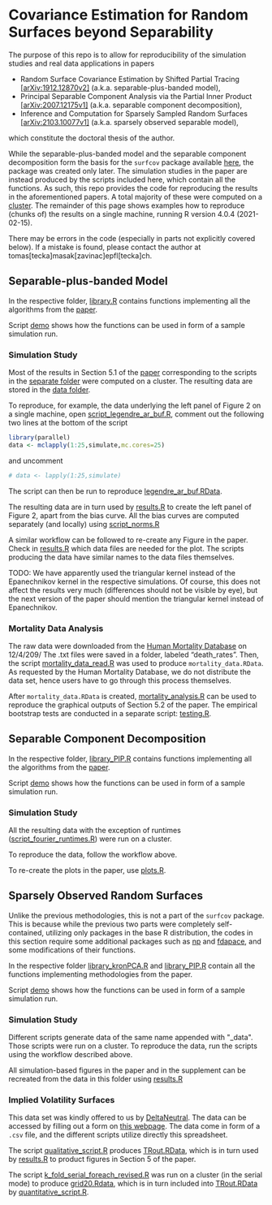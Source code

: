 
<!-- README.md is generated from README.Rmd. Please edit that file -->

# Covariance Estimation for Random Surfaces beyond Separability

<!-- badges: start -->
<!-- badges: end -->

The purpose of this repo is to allow for reproducibility of the
simulation studies and real data applications in papers

-   Random Surface Covariance Estimation by Shifted Partial Tracing
    [\[arXiv:1912.12870v2\]](https://arxiv.org/abs/1912.12870) (a.k.a.
    separable-plus-banded model),
-   Principal Separable Component Analysis via the Partial Inner Product
    [\[arXiv:2007.12175v1\]](https://arxiv.org/abs/2007.12175) (a.k.a.
    separable component decomposition),
-   Inference and Computation for Sparsely Sampled Random Surfaces
    [\[arXiv:2103.10077v1\]](https://arxiv.org/abs/2103.10077) (a.k.a.
    sparsely observed separable model),

which constitute the doctoral thesis of the author.

While the separable-plus-banded model and the separable component
decomposition form the basis for the `surfcov` package available
[here](https://github.com/TMasak/surfcov), the package was created only
later. The simulation studies in the paper are instead produced by the
scripts included here, which contain all the functions. As such, this
repo provides the code for reproducing the results in the aforementioned
papers. A total majority of these were computed on a
[cluster](https://www.epfl.ch/research/facilities/scitas/). The
remainder of this page shows examples how to reproduce (chunks of) the
results on a single machine, running R version 4.0.4 (2021-02-15).

There may be errors in the code (especially in parts not explicitly
covered below). If a mistake is found, please contact the author at
tomas\[tecka\]masak\[zavinac\]epfl\[tecka\]ch.

## Separable-plus-banded Model

In the respective folder,
[library.R](separable_plus_banded_model/library.R) contains functions
implementing all the algorithms from the
[paper](https://arxiv.org/abs/1912.12870).

Script [demo](separable_plus_banded_model/demo.R) shows how the
functions can be used in form of a sample simulation run.

### Simulation Study

Most of the results in Section 5.1 of the
[paper](https://arxiv.org/abs/1912.12870) corresponding to the scripts
in the [separate folder](separable_plus_banded_model/scripts) were
computed on a cluster. The resulting data are stored in the [data
folder](separable_plus_banded_model/data).

To reproduce, for example, the data underlying the left panel of Figure
2 on a single machine, open
[script\_legendre\_ar\_buf.R](separable_plus_banded_model/scripts/script_legendre_ar_buf.R),
comment out the following two lines at the bottom of the script

``` r
library(parallel)
data <- mclapply(1:25,simulate,mc.cores=25)
```

and uncomment

``` r
# data <- lapply(1:25,simulate)
```

The script can then be run to reproduce
[legendre\_ar\_buf.RData](separable_plus_banded_model/data/legendre_ar_buf.RData).

The resulting data are in turn used by
[results.R](separable_plus_banded_model/results.R) to create the left
panel of Figure 2, apart from the bias curve. All the bias curves are
computed separately (and locally) using
[script\_norms.R](separable_plus_banded_model/script_norms.R)

A similar workflow can be followed to re-create any Figure in the paper.
Check in [results.R](separable_plus_banded_model/results.R) which data
files are needed for the plot. The scripts producing the data have
similar names to the data files themselves.

TODO: We have apparently used the triangular kernel instead of the
Epanechnikov kernel in the respective simulations. Of course, this does
not affect the results very much (differences should not be visible by
eye), but the next version of the paper should mention the triangular
kernel instead of Epanechnikov.

### Mortality Data Analysis

The raw data were downloaded from the [Human Mortality
Database](https://www.mortality.org/) on 12/4/209/ The .txt files were
saved in a folder, labeled “death\_rates”. Then, the script
[mortality\_data\_read.R](separable_plus_banded_model/mortality_data_read.R)
was used to produce `mortality_data.RData`. As requested by the Human
Mortality Database, we do not distribute the data set, hence users have
to go through this process themselves.

After `mortality_data.RData` is created,
[mortality\_analysis.R](separable_plus_banded_model/mortality_analysis.R)
can be used to reproduce the graphical outputs of Section 5.2 of the
paper. The empirical bootstrap tests are conducted in a separate script:
[testing.R](separable_plus_banded_model/testing.R).

## Separable Component Decomposition

In the respective folder,
[library\_PIP.R](separable_component_decomposition/library_PIP.R)
contains functions implementing all the algorithms from the
[paper](https://arxiv.org/abs/2007.12175).

Script [demo](separable_plus_banded_model/demo.R) shows how the
functions can be used in form of a sample simulation run.

### Simulation Study

All the resulting data with the exception of runtimes
([script\_fourier\_runtimes.R](separable_component_decomposition/script_fourier_times.R))
were run on a cluster.

To reproduce the data, follow the workflow above.

To re-create the plots in the paper, use
[plots.R](separable_component_decomposition/plots.R).

## Sparsely Observed Random Surfaces

Unlike the previous methodologies, this is not a part of the `surfcov`
package. This is because while the previous two parts were completely
self-contained, utilizing only packages in the base R distribution, the
codes in this section require some additional packages such as
[np](https://cran.r-project.org/web/packages/fdapace/index.html) and
[fdapace](https://cran.r-project.org/web/packages/np/index.html), and
some modifications of their functions.

In the respective folder
[library\_kronPCA.R](sparsely_observed_random_surfaces/library_kronPCA.R)
and [library\_PIP.R](sparsely_observed_random_surfaces/library_smooth.R)
contain all the functions implementing methodologies from the paper.

Script [demo](sparsely_observed_random_surfaces/demo.R) shows how the
functions can be used in form of a sample simulation run.

### Simulation Study

Different scripts generate data of the same name appended with "\_data".
Those scripts were run on a cluster. To reproduce the data, run the
scripts using the workflow described above.

All simulation-based figures in the paper and in the supplement can be
recreated from the data in this folder using
[results.R](sparsely_observed_random_surfaces/results.R)

### Implied Volatility Surfaces

This data set was kindly offered to us by
[DeltaNeutral](http://www.deltaneutral.com/). The data can be accessed
by filling out a form on [this
webpage](https://www.historicaloptiondata.com/content/free-data). The
data come in form of a `.csv` file, and the different scripts utilize
directly this spreadsheet.

The script
[qualitative\_script.R](sparsely_observed_random_surfaces/implied_volatility/qualitative_script.R)
produces
[TRout.RData](sparsely_observed_random_surfaces/implied_volatility/TRout.RData),
which is in turn used by
[results.R](sparsely_observed_random_surfaces/implied_volatility_surfaces/iv_results.R)
to product figures in Section 5 of the paper.

The script
[k\_fold\_serial\_foreach\_revised.R](sparsely_observed_random_surfaces/implied_volatility/k_fold_serial_foreach_revised.R)
was run on a cluster (in the serial mode) to produce
[grid20.Rdata](sparsely_observed_random_surfaces/implied_volatility/grid20.Rdata),
which is in turn included into
[TRout.RData](sparsely_observed_random_surfaces/implied_volatility/TRout.RData)
by
[quantitative\_script.R](sparsely_observed_random_surfaces/implied_volatility/quantitative_script.R).
